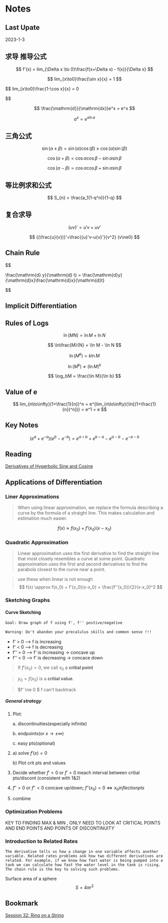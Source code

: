 # Notes

## Last Upate

2023-1-3

## 求导 推导公式

$$
f'(x) = lim_{\Delta x \to 0}\frac{f(x+\Delta x) - f(x)}{\Delta x}
$$

$$
lim_{x\to0}\frac{\sin x}{x} = 1
$$

$$
lim_{x\to0}\frac{1-\cos x}{x} = 0

$$

$$
\frac{\mathrm{d}}{\mathrm{dx}}e^x = e^x
$$

$$
a^x = e^{x\ln a}
$$

## 三角公式

$$
\sin(\alpha\pm\beta) = \sin(\alpha)\cos(\beta)\pm\cos(\alpha)\sin(\beta)
$$

$$
\cos(\alpha+\beta) = \cos\alpha\cos\beta-\sin\alpha\sin\beta
$$

$$
\cos(\alpha-\beta) = \cos\alpha\cos\beta+\sin\alpha\sin\beta
$$

## 等比例求和公式

$$
S_{n} = \frac{a_1(1-q^n)}{1-q}
$$

## 复合求导

$$
{(uv)}' = {u}'v+u{v}'
$$

$$
{(\frac{u}{v})}'=\frac{{u}'v-u{v}'}{v^2} (v\ne0)
$$

## Chain Rule

$$

\frac{\mathrm{d} y}{\mathrm{d} t} = \frac{\mathrm{d}y}{\mathrm{d}x}\frac{\mathrm{d}x}{\mathrm{d}t}

$$

## Implicit Differentiation

## Rules of Logs

$$
\ln(MN) = \ln M + \ln N
$$

$$
\ln\frac{M}{N} = \ln M - \ln N
$$

$$
\ln(M^k) = k\ln M
$$

$$
\ln(M^k) \ne (\ln M)^k
$$

$$
\log_bM = \frac{\ln M}{\ln b}
$$

## Value of e

$$
lim_{n\to\infty}(1+\frac{1}{n})^n = e^{lim_{n\to\infty}(\ln[(1+\frac{1}{n})^n])} = e^1 = e
$$

## Key Notes

$$
(e^{a} + e^{-a})(e^{b}-e^{-b})=e^{a+b}+e^{b-a}-e^{a-b}-e^{-a-b}
$$

## Reading

[Derivatives of Hyperbolic Sine and Cosine](./doc/Derivatives_of_Hyperbolic_Sine_and_Cosine.pdf)

## Applications of Differentiation

### Liner Approximations

> When using linear approximation, we replace the formula describing a curve by the formula of a straight line. This makes calculation and estimation much easier.

$$
f(x) \approx f(x_0) + f'(x_0)(x-x_0)
$$

### Quadratic Approximation

>Linear approximation uses the first derivative to find the straight line that most closely resembles a curve at some point. Quadratic approximation uses the first and second derivatives to find the parabola closest to the curve near a point.

> use these when linear is not enough
$$
f(x) \approx  f(x_0) + f'(x_0)(x-x_0) + \frac{f''(x_0)}{2}(x-x_0)^2
$$

### Sketching Graphs

#### Curve Sketching

```txt
Goal: Draw graph of f using f', f'' postive/negative
```

```txt
Warning: Do't abandon your precalulus skills and common sense !!!
```

- f' > 0 --> f is increasing
- f' < 0 --> f is decreasing
- f'' > 0  --> f' is increasing -> concave up
- f'' < 0  --> f' is decreasing -> concace down

> If $f'(x_0) = 0$, we call $x_0$ a **critial point**

> $y_0 = f(x_0)$ is a **critial value**.

> $f' \ne 0 $ f can't backtrack

##### General strategy

1. Plot:

    a. discontinuities(especially infinite)

    b. endpoints(or $x\to\pm\infty$)

    c. easy pts(optional)

2. a) solve $f'(x) = 0$

   b) Plot crit pts and values

3. Decide whether $f' < 0$ or $f' > 0$ ineach interval between critial pts/discont (consistent with 1&2)

4. $f'' > 0$ or $f'' < 0$ concave up/down; $f''(x_0) = 0 \Leftrightarrow x_0 inflection pts$

5. combine

### Optimization Problems

KEY TO FINDING MAX & MIN , ONLY NEED TO LOOK AT CRITICAL POINTS AND END POINTS AND POINTS OF DISCONTINUITY

### Introduction to Related Rates

```text
The derivative tells us how a change in one variable affects another variable. Related rates problems ask how two different derivatives are related. For example, if we know how fast water is being pumped into a tank we can calculate how fast the water level in the tank is rising. The chain rule is the key to solving such problems.
```

Surface area of a sphere
$$
S=4\pi r^2
$$

## Bookmark

[Session 32: Ring on a String](https://ocw.mit.edu/courses/18-01sc-single-variable-calculus-fall-2010/pages/unit-2-applications-of-differentiation/part-b-optimization-related-rates-and-newtons-method/session-32-ring-on-a-string/)
